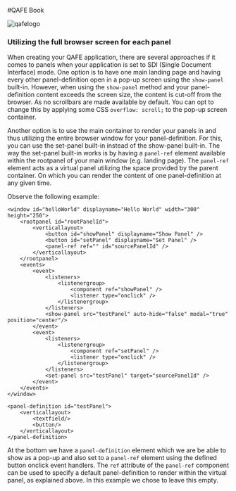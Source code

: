 #QAFE Book

![qafelogo](http://www.qafe.com/wp-content/themes/qafe2013/img/logo.png)

### Utilizing the full browser screen for each panel

When creating your QAFE application, there are several approaches if it comes to panels when your application is set to SDI (Single Document Interface) mode.
One option is to have one main landing page and having every other panel-definition open in a pop-up screen using the `show-panel` built-in.
However, when using the `show-panel` method and your panel-definition content exceeds the screen size, the content is cut-off from the browser. As no scrollbars are made available by default.
You can opt to change this by applying some CSS `overflow: scroll;` to the pop-up screen container.

Another option is to use the main container to render your panels in and thus utilizing the entire browser window for your panel-definition. For this, you can use the set-panel built-in instead of the show-panel built-in.
The way the set-panel built-in works is by having a `panel-ref` element available within the rootpanel of your main window (e.g. landing page).
The `panel-ref` element acts as a virtual panel utilizing the space provided by the parent container. On which you can render the content of one panel-definition at any given time.

Observe the following example:
```
<window id="helloWorld" displayname="Hello World" width="300" height="250">
	<rootpanel id="rootPanelId">
		<verticallayout>
			<button id="showPanel" displayname="Show Panel" />
			<button id="setPanel" displayname="Set Panel" />
			<panel-ref ref="" id="sourcePanelId" />
		</verticallayout>
	</rootpanel>
	<events>
		<event>
			<listeners>
				<listenergroup>
					<component ref="showPanel" />
					<listener type="onclick" />
				</listenergroup>
			</listeners>
			<show-panel src="testPanel" auto-hide="false" modal="true" position="center"/>
		</event>
		<event>
			<listeners>
				<listenergroup>
					<component ref="setPanel" />
					<listener type="onclick" />
				</listenergroup>
			</listeners>
			<set-panel src="testPanel" target="sourcePanelId" />
		</event>
	</events>
</window>

<panel-definition id="testPanel">
	<verticallayout>
		<textfield/>
		<button/>
	</verticallayout>
</panel-definition>
```
At the bottom we have a `panel-definition` element which we are be able to show as a pop-up and also set to a `panel-ref` element using the defined button onclick event handlers.
The `ref` attribute of the `panel-ref` component can be used to specify a default panel-definition to render within the virtual panel, as explained above. In this example we chose to leave this empty.